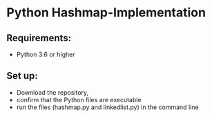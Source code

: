 # Python Hashmap-Implementation

## Requirements:
- Python 3.6 or higher

## Set up:
- Download the repository,
- confirm that the Python files are executable
- run the files (hashmap.py and linkedlist.py) in the command line
